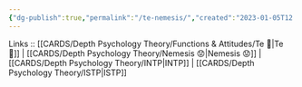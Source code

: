 ```yaml
---
{"dg-publish":true,"permalink":"/te-nemesis/","created":"2023-01-05T12:03:55.668+01:00","updated":"2023-02-26T16:43:17.321+01:00"}
---
```


Links :: [[CARDS/Depth Psychology Theory/Functions & Attitudes/Te 🏹\|Te 🏹]] | [[CARDS/Depth Psychology Theory/Nemesis 😟\|Nemesis 😟]] | [[CARDS/Depth Psychology Theory/INTP\|INTP]] | [[CARDS/Depth Psychology Theory/ISTP\|ISTP]]
